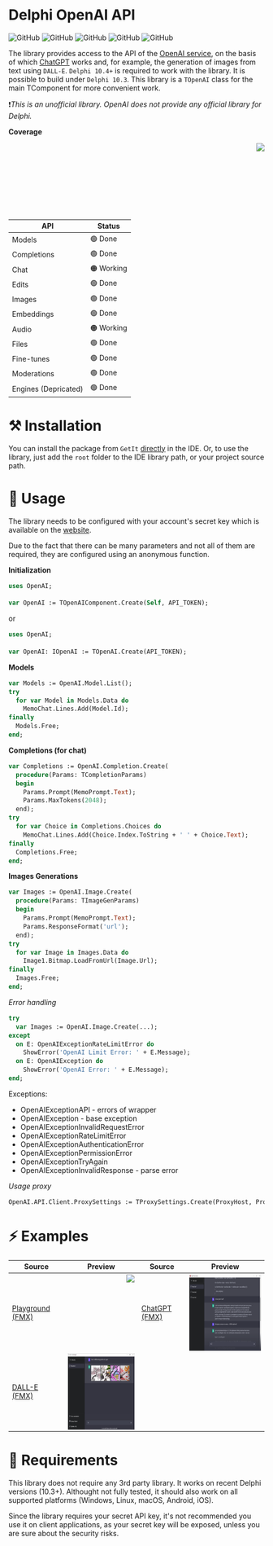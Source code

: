 # Delphi OpenAI API
![GitHub](https://img.shields.io/github/license/hemulgm/DelphiOpenAI)
![GitHub](https://img.shields.io/github/last-commit/hemulgm/DelphiOpenAI)
![GitHub](https://img.shields.io/badge/coverage-100%25-green)
![GitHub](https://img.shields.io/badge/IDE%20Version-Delphi%2010.4+-yellow)
![GitHub](https://img.shields.io/badge/platform-all%20platforms-green)

The library provides access to the API of the [OpenAI service](https://openai.com/api/), on the basis of which [ChatGPT](https://openai.com/blog/chatgpt) works and, for example, the generation of images from text using `DALL-E`.
`Delphi 10.4+` is required to work with the library. It is possible to build under `Delphi 10.3`.
This library is a `TOpenAI` class for the main TComponent for more convenient work.

❗*This is an unofficial library. OpenAI does not provide any official library for Delphi.*

**Coverage**

<img src="https://github.com/HemulGM/ChatGPT.API/blob/main/OpenAL-GPT3.png?raw=true" height="150" align="right">

|API|Status|
|---|---|
|Models|🟢 Done|
|Completions|🟢 Done|
|Chat|🟠 Working|
|Edits|🟢 Done|
|Images|🟢 Done|
|Embeddings|🟢 Done|
|Audio|🟠 Working|
|Files|🟢 Done|
|Fine-tunes|🟢 Done|
|Moderations|🟢 Done|
|Engines (Depricated)|🟢 Done|

# ⚒️ Installation

You can install the package from `GetIt` [directly](https://getitnow.embarcadero.com/openai-for-delphi) in the IDE. Or, to use the library, just add the `root` folder to the IDE library path, or your project source path.

# 🌳 Usage

The library needs to be configured with your account's secret key which is available on the [website](https://beta.openai.com/account/api-keys). 

Due to the fact that there can be many parameters and not all of them are required, they are configured using an anonymous function.

**Initialization**

```Pascal
uses OpenAI;

var OpenAI := TOpenAIComponent.Create(Self, API_TOKEN);
```

or 

```Pascal
uses OpenAI;

var OpenAI: IOpenAI := TOpenAI.Create(API_TOKEN);
```

**Models**
```Pascal
var Models := OpenAI.Model.List();
try
  for var Model in Models.Data do
    MemoChat.Lines.Add(Model.Id);
finally
  Models.Free;
end;
```

**Completions (for chat)**
```Pascal
var Completions := OpenAI.Completion.Create(
  procedure(Params: TCompletionParams)
  begin
    Params.Prompt(MemoPrompt.Text);
    Params.MaxTokens(2048);
  end);
try
  for var Choice in Completions.Choices do
    MemoChat.Lines.Add(Choice.Index.ToString + ' ' + Choice.Text);
finally
  Completions.Free;
end;
```

**Images Generations**
```Pascal
var Images := OpenAI.Image.Create(
  procedure(Params: TImageGenParams)
  begin
    Params.Prompt(MemoPrompt.Text);
    Params.ResponseFormat('url');
  end);
try
  for var Image in Images.Data do
    Image1.Bitmap.LoadFromUrl(Image.Url);
finally
  Images.Free;
end;
```

*Error handling*
```Pascal
try
  var Images := OpenAI.Image.Create(...);
except
  on E: OpenAIExceptionRateLimitError do
    ShowError('OpenAI Limit Error: ' + E.Message);
  on E: OpenAIException do
    ShowError('OpenAI Error: ' + E.Message);  
end;
```

Exceptions:
* OpenAIExceptionAPI - errors of wrapper
* OpenAIException - base exception
* OpenAIExceptionInvalidRequestError
* OpenAIExceptionRateLimitError
* OpenAIExceptionAuthenticationError
* OpenAIExceptionPermissionError
* OpenAIExceptionTryAgain
* OpenAIExceptionInvalidResponse - parse error

*Usage proxy*
```Pascal
OpenAI.API.Client.ProxySettings := TProxySettings.Create(ProxyHost, ProxyPort, ProxyUserName, ProxyPassword);
```

# ⚡ Examples
|Source|Preview|Source|Preview|
|---|---|---|---|
|[Playground (FMX)](https://github.com/HemulGM/DelphiOpenAIPlayground)|<img src="https://github.com/HemulGM/DelphiOpenAIPlayground/blob/main/preview.png?raw=true" height="150" align="right">|[ChatGPT (FMX)](https://github.com/HemulGM/ChatGPT)|<img src="https://github.com/HemulGM/ChatGPT/raw/main/preview.png?raw=true" height="150" align="right">|
|[DALL-E (FMX)](https://github.com/HemulGM/DALL-E)|<img src="https://github.com/HemulGM/DALL-E/raw/main/Res/preview.jpg?raw=true" height="150" align="right">|||

# 🚳 Requirements
This library does not require any 3rd party library. It works on recent Delphi versions (10.3+). Althought not fully tested, it should also work on all supported platforms (Windows, Linux, macOS, Android, iOS).

Since the library requires your secret API key, it's not recommended you use it on client applications, as your secret key will be exposed, unless you are sure about the security risks.
